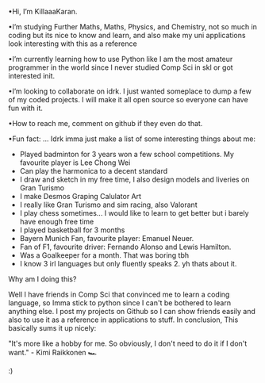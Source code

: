 •Hi, I’m KillaaaKaran.

•I’m studying Further Maths, Maths, Physics, and Chemistry, not so much in coding but its nice to know and learn, and also make my uni applications look interesting with this as a reference

•I’m currently learning how to use Python like I am the most amateur programmer in the world since I never studied Comp Sci in skl or got interested init.

•I’m looking to collaborate on idrk. I just wanted someplace to dump a few of my coded projects. I will make it all open source so everyone can have fun with it.

•How to reach me, comment on github if they even do that.

•Fun fact: ... Idrk imma just make a list of some interesting things about me:
- Played badminton for 3 years won a few school competitions. My favourite player is Lee Chong Wei
- Can play the harmonica to a decent standard
- I draw and sketch in my free time, I also design models and liveries on Gran Turismo
- I make Desmos Graping Calulator Art
- I really like Gran Turismo and sim racing, also Valorant
- I play chess sometimes... I would like to learn to get better but i barely have enough free time
- I played basketball for 3 months
- Bayern Munich Fan, favourite player: Emanuel Neuer.
- Fan of F1, favourite driver: Fernando Alonso and Lewis Hamilton.
- Was a Goalkeeper for a month. That was boring tbh
- I know 3 irl languages but only fluently speaks 2.
yh thats about it.

Why am I doing this?

Well I have friends in Comp Sci that convinced me to learn a coding language, so Imma stick to python since I can't be bothered to learn anything else.
I post my projects on Github so I can show friends easily and also to use it as a reference in applications to stuff.
In conclusion, This basically sums it up nicely:

"It's more like a hobby for me. So obviously, I don't need to do it if I don't want." - Kimi Raikkonen 🏎️

:)
